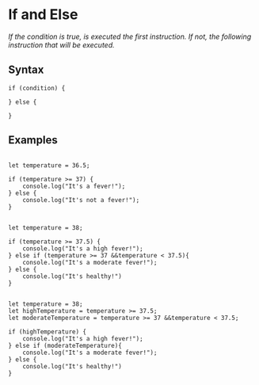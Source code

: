 # If and Else

_If the condition is true, is executed the first instruction. If not, the following instruction that will be executed._


## Syntax
```JS
if (condition) {

} else {

}
```


## Examples

```JS 

let temperature = 36.5;

if (temperature >= 37) {
    console.log("It's a fever!");
} else {
    console.log("It's not a fever!");
}

```


```JS

let temperature = 38;

if (temperature >= 37.5) {
    console.log("It's a high fever!");
} else if (temperature >= 37 &&temperature < 37.5){
    console.log("It's a moderate fever!");
} else {
    console.log("It's healthy!")
}

```


```JS

let temperature = 38;
let highTemperature = temperature >= 37.5;
let moderateTemperature = temperature >= 37 &&temperature < 37.5;

if (highTemperature) {
    console.log("It's a high fever!");
} else if (moderateTemperature){
    console.log("It's a moderate fever!");
} else {
    console.log("It's healthy!")
}
